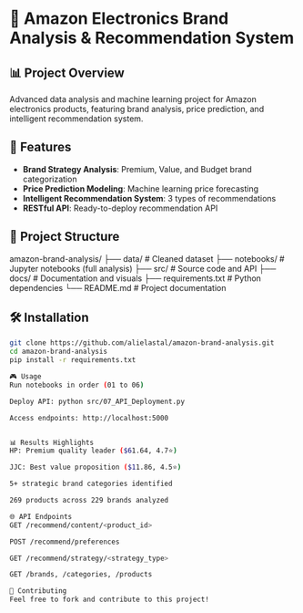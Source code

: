 # 🎯 Amazon Electronics Brand Analysis & Recommendation System

## 📊 Project Overview
Advanced data analysis and machine learning project for Amazon electronics products, featuring brand analysis, price prediction, and intelligent recommendation system.

## 🚀 Features
- **Brand Strategy Analysis**: Premium, Value, and Budget brand categorization
- **Price Prediction Modeling**: Machine learning price forecasting
- **Intelligent Recommendation System**: 3 types of recommendations
- **RESTful API**: Ready-to-deploy recommendation API

## 📁 Project Structure

amazon-brand-analysis/
├── data/ # Cleaned dataset
├── notebooks/ # Jupyter notebooks (full analysis)
├── src/ # Source code and API
├── docs/ # Documentation and visuals
├── requirements.txt # Python dependencies
└── README.md # Project documentation


## 🛠️ Installation
```bash
git clone https://github.com/alielastal/amazon-brand-analysis.git
cd amazon-brand-analysis
pip install -r requirements.txt

🎮 Usage
Run notebooks in order (01 to 06)

Deploy API: python src/07_API_Deployment.py

Access endpoints: http://localhost:5000


📊 Results Highlights
HP: Premium quality leader ($61.64, 4.7⭐)

JJC: Best value proposition ($11.86, 4.5⭐)

5+ strategic brand categories identified

269 products across 229 brands analyzed

🌐 API Endpoints
GET /recommend/content/<product_id>

POST /recommend/preferences

GET /recommend/strategy/<strategy_type>

GET /brands, /categories, /products

🤝 Contributing
Feel free to fork and contribute to this project!